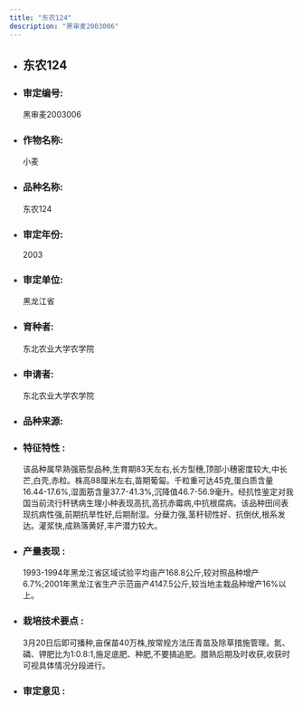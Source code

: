 ```yaml
---
title: "东农124"
description: "黑审麦2003006"
---
```

* ## 东农124
* ###  审定编号:  
   黑审麦2003006

*  ### 作物名称:  
   小麦

*   ###  品种名称: 
    东农124

*   ### 审定年份: 
    2003

*   ### 审定单位:  
    黑龙江省

*   ### 育种者:  
    东北农业大学农学院

*   ### 申请者:  
    东北农业大学农学院

*   ### 品种来源:  
    

*   ### 特征特性 : 
    该品种属早熟强筋型品种,生育期83天左右,长方型穗,顶部小穗密度较大,中长芒,白壳,赤粒。株高88厘米左右,苗期葡匐。千粒重可达45克,蛋白质含量16.44-17.6%,湿面筋含量37.7-41.3%,沉降值46.7-56.9毫升。经抗性鉴定对我国当前流行秆锈病生理小种表现高抗,高抗赤霉病,中抗根腐病。该品种田间表现抗病性强,前期抗旱性好,后期耐湿。分蘖力强,茎秆韧性好、抗倒伏,根系发达。灌浆快,成熟落黄好,丰产潜力较大。

*   ### 产量表现 : 
    1993-1994年黑龙江省区域试验平均亩产168.8公斤,较对照品种增产6.7%;2001年黑龙江省生产示范亩产4147.5公斤,较当地主栽品种增产16%以上。

*   ### 栽培技术要点 : 
    3月20日后即可播种,亩保苗40万株,按常规方法压青苗及除草措施管理。氮、磷、钾肥比为1:0.8:1,施足底肥、种肥,不要搞追肥。腊熟后期及时收获,收获时可视具体情况分段进行。

*   ### 审定意见 : 
    
